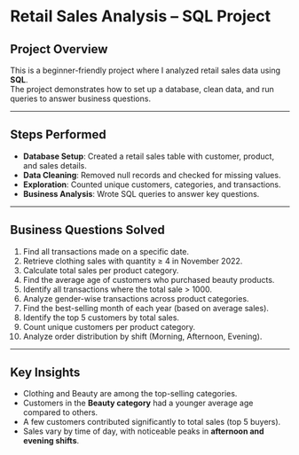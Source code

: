 # Retail Sales Analysis – SQL Project

## Project Overview
This is a beginner-friendly project where I analyzed retail sales data using **SQL**.  
The project demonstrates how to set up a database, clean data, and run queries to answer business questions.

---

## Steps Performed
- **Database Setup**: Created a retail sales table with customer, product, and sales details.  
- **Data Cleaning**: Removed null records and checked for missing values.  
- **Exploration**: Counted unique customers, categories, and transactions.  
- **Business Analysis**: Wrote SQL queries to answer key questions.  

---

## Business Questions Solved
1. Find all transactions made on a specific date.  
2. Retrieve clothing sales with quantity ≥ 4 in November 2022.  
3. Calculate total sales per product category.  
4. Find the average age of customers who purchased beauty products.  
5. Identify all transactions where the total sale > 1000.  
6. Analyze gender-wise transactions across product categories.  
7. Find the best-selling month of each year (based on average sales).  
8. Identify the top 5 customers by total sales.  
9. Count unique customers per product category.  
10. Analyze order distribution by shift (Morning, Afternoon, Evening).  

---

## Key Insights
- Clothing and Beauty are among the top-selling categories.  
- Customers in the **Beauty category** had a younger average age compared to others.  
- A few customers contributed significantly to total sales (top 5 buyers).  
- Sales vary by time of day, with noticeable peaks in **afternoon and evening shifts**.  
